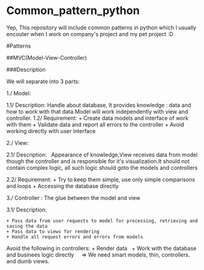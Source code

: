 # Common_pattern_python

Yep, This repository will include common patterns in python which I usually encouter when I work on company's project and my pet project :D 

#Patterns

##MVC(Model-View-Controller)

###Description 

We will separate into 3 parts:

1./ Model:

1.1/ Description:
    Handle about database, It provides knowledge : data and how to work with that data.Model will work independently with view and controller.
1.2/ Requirement:
    + Create data models and interface of work with them
    + Validate data and report all errors to the controller
    + Avoid working directly with user interface

2./ View:

2.1/ Description:
    Appearance of knowledge,View receives data from model though the controller and is responsible for it's visualization.It should not contain complex logic, all such logic should goto the models and controllers

2.2/ Requirement:
     + Try to keep them simple, use only simple comparisons and loops
     + Accessing the database directly

3./ Controller : The glue between the model and view

3.1/ Description:

    + Pass data from user requests to model for processing, retrieving and saving the data
    + Pass data to views for rendering
    + Handle all request errors and errors from models
Avoid the following in controllers:
    + Render data
    + Work with the database and businees logic directly
    
=> We need smart models, thin, controllers. and dumb views.
